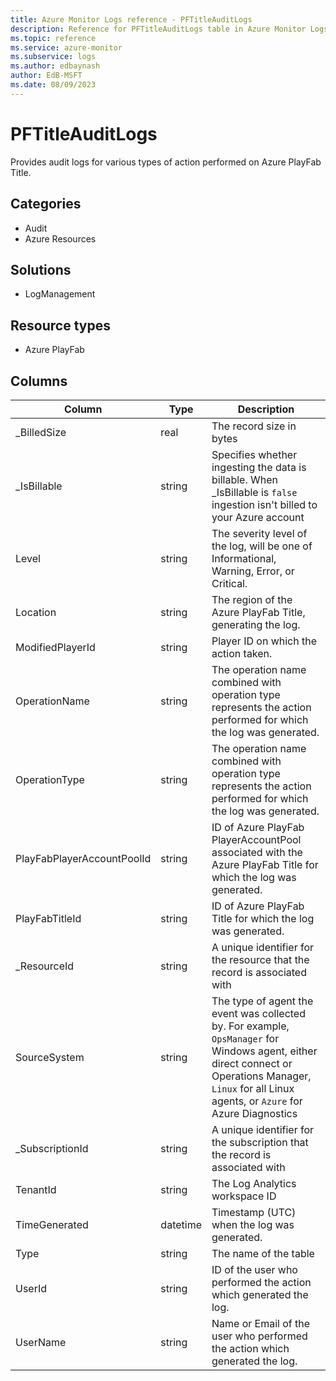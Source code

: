 ```yaml
---
title: Azure Monitor Logs reference - PFTitleAuditLogs
description: Reference for PFTitleAuditLogs table in Azure Monitor Logs.
ms.topic: reference
ms.service: azure-monitor
ms.subservice: logs
ms.author: edbaynash
author: EdB-MSFT
ms.date: 08/09/2023
---
```


# PFTitleAuditLogs

Provides audit logs for various types of action performed on Azure PlayFab Title.

## Categories

- Audit
- Azure Resources
## Solutions

- LogManagement
## Resource types

- Azure PlayFab




## Columns

| Column | Type | Description |
|---|---|---|
| _BilledSize | real | The record size in bytes |
| _IsBillable | string | Specifies whether ingesting the data is billable. When _IsBillable is `false` ingestion isn't billed to your Azure account |
| Level | string | The severity level of the log, will be one of Informational, Warning, Error, or Critical. |
| Location | string | The region of the Azure PlayFab Title, generating the log. |
| ModifiedPlayerId | string | Player ID on which the action taken. |
| OperationName | string | The operation name combined with operation type represents the action performed for which the log was generated. |
| OperationType | string | The operation name combined with operation type represents the action performed for which the log was generated. |
| PlayFabPlayerAccountPoolId | string | ID of Azure PlayFab PlayerAccountPool associated with the Azure PlayFab Title for which the log was generated. |
| PlayFabTitleId | string | ID of Azure PlayFab Title for which the log was generated. |
| _ResourceId | string | A unique identifier for the resource that the record is associated with |
| SourceSystem | string | The type of agent the event was collected by. For example, `OpsManager` for Windows agent, either direct connect or Operations Manager, `Linux` for all Linux agents, or `Azure` for Azure Diagnostics |
| _SubscriptionId | string | A unique identifier for the subscription that the record is associated with |
| TenantId | string | The Log Analytics workspace ID |
| TimeGenerated | datetime | Timestamp (UTC) when the log was generated. |
| Type | string | The name of the table |
| UserId | string | ID of the user who performed the action which generated the log. |
| UserName | string | Name or Email of the user who performed the action which generated the log. |
